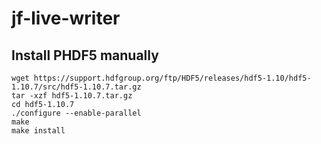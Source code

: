 # jf-live-writer

## Install PHDF5 manually 
```
wget https://support.hdfgroup.org/ftp/HDF5/releases/hdf5-1.10/hdf5-1.10.7/src/hdf5-1.10.7.tar.gz
tar -xzf hdf5-1.10.7.tar.gz
cd hdf5-1.10.7
./configure --enable-parallel
make
make install
```

